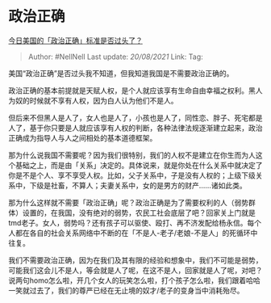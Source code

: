 # 政治正确
[今日美国的「政治正确」标准是否过头了？](https://www.zhihu.com/question/41295018/answer/561493728)

> Author: #NellNell
> Last update: *20/08/2021*
> Link:
> Tag:

美国“政治正确”是否过头我不知道，但我知道我国是不需要政治正确的。

政治正确的基本前提就是天赋人权，是个人就应该享有生命自由幸福之权利。黑人为奴的时候就不享有人权，因为白人认为他们不是人。

但后来不但黑人是人了，女人也是人了，小孩也是人了，同性恋、胖子、死宅都是人了，基于你只要是人就应该享有人权的判断，各种法律法规逐渐建立起来，政治正确成为指导人与人之间相处的基本道德框架。

那为什么说我国不需要呢？因为我们很特别，我们的人权不是建立在你生而为人这个基础之上，而是由「关系」决定的。具体说来，就是你处在什么关系中就决定了你是不是个人、享不享受人权。比如，父子关系中，子是没有人权的；上级下级关系中，下级是社畜，不算人；夫妻关系中，女的是男方的财产……诸如此类。

那为什么这样就不需要「政治正确」呢？政治正确是为了需要权利的人（弱势群体）设置的，在我国，没有绝对的弱势，农民工社会底层了吧？回家关上门就是tmd老子。女人，弱势吗？还有孩子可以驱使、殴打、再不济发配给杨永信。每个人都在各自的社会关系网络中不断的在「不是人-老子/老娘-不是人」的死循环中往复。

我们不需要政治正确，因为在我们及其有限的经验和想象中，我们不可能是弱势，可能我们这会儿不是人，等会就是人了呢，在这不是人，回家就是人了呢，对吧？说两句homo怎么啦，开几个女人的玩笑怎么啦，打个孩子怎么啦，我们跟着哈哈一笑就过去了，我们的尊严已经在无止境的奴才/老子的变身当中消耗殆尽。
